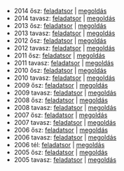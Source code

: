  - 2014 ősz: [feladatsor](http://dload.oktatas.educatio.hu/erettsegi/feladatok_2014osz_emelt/e_mat_14okt_fl.pdf) | [megoldás](http://www.oktatas.hu/bin/content/dload/erettsegi/feladatok_2014osz_emelt/e_mat_14okt_ut.pdf)
 - 2014 tavasz: [feladatsor](http://dload.oktatas.educatio.hu/erettsegi/feladatok_2014tavasz_emelt/e_mat_14maj_fl.pdf) | [megoldás](http://dload.oktatas.educatio.hu/erettsegi/feladatok_2014tavasz_emelt/e_mat_14maj_ut.pdf)
 - 2013 ősz: [feladatsor](http://dload.oktatas.educatio.hu/erettsegi/feladatok_2013osz_emelt/e_mat_13okt_fl.pdf) | [megoldás](http://dload.oktatas.educatio.hu/erettsegi/feladatok_2013osz_emelt/e_mat_13okt_ut.pdf)
 - 2013 tavasz: [feladatsor](http://www.oktatas.hu/bin/content/dload/erettsegi/feladatok_2013tavasz_emelt/e_mat_13maj_fl.pdf) | [megoldás](http://www.oktatas.hu/bin/content/dload/erettsegi/feladatok_2013tavasz_emelt/e_mat_13maj_ut.pdf)
 - 2012 ősz: [feladatsor](http://dload.oktatas.educatio.hu/erettsegi/feladatok_emelt_2012osz/e_mat_12okt_fl.pdf) | [megoldás](http://dload.oktatas.educatio.hu/erettsegi/feladatok_emelt_2012osz/e_mat_12okt_ut.pdf)
 - 2012 tavasz: [feladatsor](http://www.oktatas.hu/pub_bin/dload/kozoktatas/erettsegi/feladatok2012tavasz/emelt/e_mat_12maj_fl.pdf) | [megoldás](http://www.oktatas.hu/pub_bin/dload/kozoktatas/erettsegi/feladatok2012tavasz/emelt/e_mat_12maj_ut.pdf)
 - 2011 ősz: [feladatsor](http://www.oktatas.hu/bin/content/dload/erettsegi/feladatok2011osz/emelt/e_mat_11okt_fl.pdf) | [megoldás](http://www.oktatas.hu/bin/content/dload/erettsegi/feladatok2011osz/emelt/e_mat_11okt_ut.pdf)
 - 2011 tavasz: [feladatsor](http://www.oktatas.hu/pub_bin/dload/kozoktatas/erettsegi/feladatok2011tavasz/e_mat_11maj_fl.pdf) | [megoldás](http://www.oktatas.hu/pub_bin/dload/kozoktatas/erettsegi/feladatok2011tavasz/e_mat_11maj_ut.pdf)
 - 2010 ősz: [feladatsor](http://www.oktatas.hu/pub_bin/dload/kozoktatas/erettsegi/feladatok2010osz/e_mat_10okt_fl.pdf) | [megoldás](http://www.oktatas.hu/pub_bin/dload/kozoktatas/erettsegi/feladatok2010osz/e_mat_10okt_ut.pdf)
 - 2010 tavasz: [feladatsor](http://www.oktatas.hu/pub_bin/dload/kozoktatas/erettsegi/feladatok2010tavasz/e_mat_10maj_fl.pdf) | [megoldás](http://www.oktatas.hu/pub_bin/dload/kozoktatas/erettsegi/feladatok2010tavasz/e_mat_10maj_ut.pdf)
 - 2009 ősz: [feladatsor](http://www.oktatas.hu/pub_bin/dload/kozoktatas/erettsegi/feladatok2009tavasz/e_mat_09maj_fl.pdf) | [megoldás](http://www.oktatas.hu/pub_bin/dload/kozoktatas/erettsegi/feladatok2009tavasz/e_mat_09maj_ut.pdf)
 - 2009 tavasz: [feladatsor](http://www.oktatas.hu/pub_bin/dload/kozoktatas/erettsegi/feladatok2009tavasz/e_mat_09maj_fl.pdf) | [megoldás](http://www.oktatas.hu/pub_bin/dload/kozoktatas/erettsegi/feladatok2009tavasz/e_mat_09maj_ut.pdf)
 - 2008 ősz: [feladatsor](http://www.oktatas.hu/pub_bin/dload/kozoktatas/erettsegi/feladatok2008osz/e_mat_08okt_fl.pdf) | [megoldás](http://www.oktatas.hu/pub_bin/dload/kozoktatas/erettsegi/feladatok2008osz/e_mat_08okt_ut.pdf)
 - 2008 tavasz: [feladatsor](http://www.oktatas.hu/pub_bin/dload/kozoktatas/erettsegi/feladatok2008tavasz/e_mat_08maj_fl.pdf) | [megoldás](http://www.oktatas.hu/pub_bin/dload/kozoktatas/erettsegi/feladatok2008tavasz/e_mat_08maj_ut.pdf)
 - 2007 ősz: [feladatsor](http://www.oktatas.hu/pub_bin/dload/kozoktatas/erettsegi/feladatok2007osz/e_mat_07okt_fl.pdf) | [megoldás](http://www.oktatas.hu/pub_bin/dload/kozoktatas/erettsegi/feladatok2007osz/e_mat_07okt_ut.pdf)
 - 2007 tavasz: [feladatsor](http://www.oktatas.hu/pub_bin/dload/kozoktatas/erettsegi/feladatok2007tavasz/e_mat_07maj_fl.pdf) | [megoldás](http://www.oktatas.hu/pub_bin/dload/kozoktatas/erettsegi/feladatok2007tavasz/e_mat_07maj_ut.pdf)
 - 2006 ősz: [feladatsor](http://www.oktatas.hu/bin/content/dload/erettsegi/feladatok2006osz/emelt/e_mat_06okt_fl.pdf) | [megoldás](http://www.oktatas.hu/bin/content/dload/erettsegi/feladatok2006osz/emelt/e_mat_06okt_ut.pdf)
 - 2006 tavasz: [feladatsor](http://www.oktatas.hu/bin/content/dload/erettsegi/feladatok2006tavasz/emelt/e_mat_06maj_fl.pdf) | [megoldás](http://www.oktatas.hu/bin/content/dload/erettsegi/feladatok2006tavasz/emelt/e_mat_06maj_ut.pdf)
 - 2006 tél: [feladatsor](http://www.oktatas.hu/bin/content/dload/erettsegi/feladatok2006februar/emelt/e_mat_06febr_fl.pdf) | [megoldás](http://www.oktatas.hu/bin/content/dload/erettsegi/feladatok2006februar/emelt/e_mat_06febr_ut.pdf)
 - 2005 ősz: [feladatsor](http://www.oktatas.hu/bin/content/dload/erettsegi/feladatok2005osz/emelt/e_mat_05okt_fl.pdf) | [megoldás](http://www.oktatas.hu/bin/content/dload/erettsegi/feladatok2005osz/emelt/e_mat_05okt_ut.pdf)
 - 2005 tavasz: [feladatsor](http://www.oktatas.hu/bin/content/dload/erettsegi/feladatok2005tavasz/emelt/e_mat_fl.pdf) | [megoldás](http://www.oktatas.hu/bin/content/dload/erettsegi/feladatok2005tavasz/emelt/e_mat_ut.pdf)
 